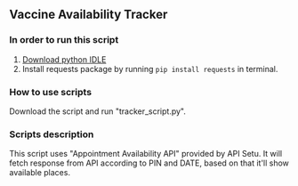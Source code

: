## Vaccine Availability Tracker

### In order to run this script
1. [Download python IDLE](https://www.python.org/downloads/)
2. Install requests package by running `pip install requests` in terminal.

### How to use scripts
Download the script and run "tracker_script.py".

### Scripts description
This script uses "Appointment Availability API" provided by API Setu.
It will fetch response from API according to PIN and DATE, based on that it'll show available places.
